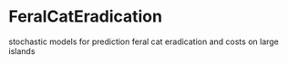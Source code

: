 # FeralCatEradication
stochastic models for prediction feral cat eradication and costs on large islands
